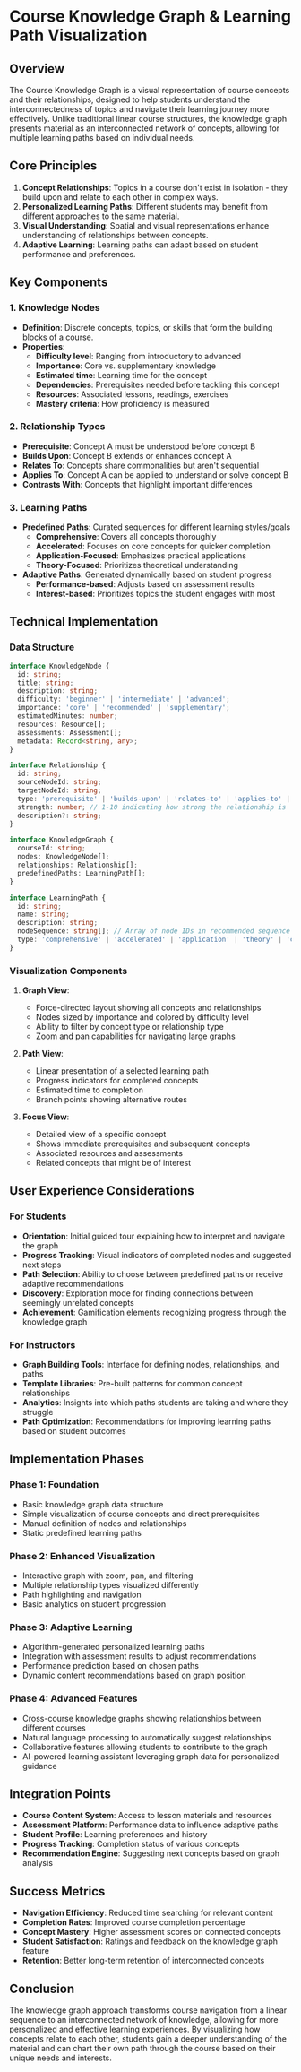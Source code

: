 # Course Knowledge Graph & Learning Path Visualization

## Overview

The Course Knowledge Graph is a visual representation of course concepts and their relationships, designed to help students understand the interconnectedness of topics and navigate their learning journey more effectively. Unlike traditional linear course structures, the knowledge graph presents material as an interconnected network of concepts, allowing for multiple learning paths based on individual needs.

## Core Principles

1. **Concept Relationships**: Topics in a course don't exist in isolation - they build upon and relate to each other in complex ways.
2. **Personalized Learning Paths**: Different students may benefit from different approaches to the same material.
3. **Visual Understanding**: Spatial and visual representations enhance understanding of relationships between concepts.
4. **Adaptive Learning**: Learning paths can adapt based on student performance and preferences.

## Key Components

### 1. Knowledge Nodes

- **Definition**: Discrete concepts, topics, or skills that form the building blocks of a course.
- **Properties**:
  - **Difficulty level**: Ranging from introductory to advanced
  - **Importance**: Core vs. supplementary knowledge
  - **Estimated time**: Learning time for the concept
  - **Dependencies**: Prerequisites needed before tackling this concept
  - **Resources**: Associated lessons, readings, exercises
  - **Mastery criteria**: How proficiency is measured

### 2. Relationship Types

- **Prerequisite**: Concept A must be understood before concept B
- **Builds Upon**: Concept B extends or enhances concept A
- **Relates To**: Concepts share commonalities but aren't sequential
- **Applies To**: Concept A can be applied to understand or solve concept B
- **Contrasts With**: Concepts that highlight important differences

### 3. Learning Paths

- **Predefined Paths**: Curated sequences for different learning styles/goals
  - **Comprehensive**: Covers all concepts thoroughly
  - **Accelerated**: Focuses on core concepts for quicker completion
  - **Application-Focused**: Emphasizes practical applications
  - **Theory-Focused**: Prioritizes theoretical understanding
- **Adaptive Paths**: Generated dynamically based on student progress
  - **Performance-based**: Adjusts based on assessment results
  - **Interest-based**: Prioritizes topics the student engages with most

## Technical Implementation

### Data Structure

```typescript
interface KnowledgeNode {
  id: string;
  title: string;
  description: string;
  difficulty: 'beginner' | 'intermediate' | 'advanced';
  importance: 'core' | 'recommended' | 'supplementary';
  estimatedMinutes: number;
  resources: Resource[];
  assessments: Assessment[];
  metadata: Record<string, any>;
}

interface Relationship {
  id: string;
  sourceNodeId: string;
  targetNodeId: string;
  type: 'prerequisite' | 'builds-upon' | 'relates-to' | 'applies-to' | 'contrasts-with';
  strength: number; // 1-10 indicating how strong the relationship is
  description?: string;
}

interface KnowledgeGraph {
  courseId: string;
  nodes: KnowledgeNode[];
  relationships: Relationship[];
  predefinedPaths: LearningPath[];
}

interface LearningPath {
  id: string;
  name: string;
  description: string;
  nodeSequence: string[]; // Array of node IDs in recommended sequence
  type: 'comprehensive' | 'accelerated' | 'application' | 'theory' | 'custom';
}
```

### Visualization Components

1. **Graph View**:
   - Force-directed layout showing all concepts and relationships
   - Nodes sized by importance and colored by difficulty level
   - Ability to filter by concept type or relationship type
   - Zoom and pan capabilities for navigating large graphs

2. **Path View**:
   - Linear presentation of a selected learning path
   - Progress indicators for completed concepts
   - Estimated time to completion
   - Branch points showing alternative routes

3. **Focus View**:
   - Detailed view of a specific concept
   - Shows immediate prerequisites and subsequent concepts
   - Associated resources and assessments
   - Related concepts that might be of interest

## User Experience Considerations

### For Students

- **Orientation**: Initial guided tour explaining how to interpret and navigate the graph
- **Progress Tracking**: Visual indicators of completed nodes and suggested next steps
- **Path Selection**: Ability to choose between predefined paths or receive adaptive recommendations
- **Discovery**: Exploration mode for finding connections between seemingly unrelated concepts
- **Achievement**: Gamification elements recognizing progress through the knowledge graph

### For Instructors

- **Graph Building Tools**: Interface for defining nodes, relationships, and paths
- **Template Libraries**: Pre-built patterns for common concept relationships
- **Analytics**: Insights into which paths students are taking and where they struggle
- **Path Optimization**: Recommendations for improving learning paths based on student outcomes

## Implementation Phases

### Phase 1: Foundation
- Basic knowledge graph data structure
- Simple visualization of course concepts and direct prerequisites
- Manual definition of nodes and relationships
- Static predefined learning paths

### Phase 2: Enhanced Visualization
- Interactive graph with zoom, pan, and filtering
- Multiple relationship types visualized differently
- Path highlighting and navigation
- Basic analytics on student progression

### Phase 3: Adaptive Learning
- Algorithm-generated personalized learning paths
- Integration with assessment results to adjust recommendations
- Performance prediction based on chosen paths
- Dynamic content recommendations based on graph position

### Phase 4: Advanced Features
- Cross-course knowledge graphs showing relationships between different courses
- Natural language processing to automatically suggest relationships
- Collaborative features allowing students to contribute to the graph
- AI-powered learning assistant leveraging graph data for personalized guidance

## Integration Points

- **Course Content System**: Access to lesson materials and resources
- **Assessment Platform**: Performance data to influence adaptive paths
- **Student Profile**: Learning preferences and history
- **Progress Tracking**: Completion status of various concepts
- **Recommendation Engine**: Suggesting next concepts based on graph analysis

## Success Metrics

- **Navigation Efficiency**: Reduced time searching for relevant content
- **Completion Rates**: Improved course completion percentage
- **Concept Mastery**: Higher assessment scores on connected concepts
- **Student Satisfaction**: Ratings and feedback on the knowledge graph feature
- **Retention**: Better long-term retention of interconnected concepts

## Conclusion

The knowledge graph approach transforms course navigation from a linear sequence to an interconnected network of knowledge, allowing for more personalized and effective learning experiences. By visualizing how concepts relate to each other, students gain a deeper understanding of the material and can chart their own path through the course based on their unique needs and interests.
